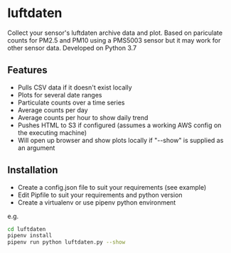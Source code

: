# luftdaten
Collect your sensor's luftdaten archive data and plot.
Based on pariculate counts for PM2.5 and PM10 using a PMS5003 sensor but it may work for other sensor data.
Developed on Python 3.7

## Features

* Pulls CSV data if it doesn't exist locally
* Plots for several date ranges
* Particulate counts over a time series
* Average counts per day
* Average counts per hour to show daily trend
* Pushes HTML to S3 if configured (assumes a working AWS config on the executing machine)
* Will open up browser and show plots locally if "--show" is supplied as an argument

## Installation

* Create a config.json file to suit your requirements (see example)
* Edit Pipfile to suit your requirements and python version 
* Create a virtualenv or use pipenv python environment

e.g.

```bash
cd luftdaten
pipenv install
pipenv run python luftdaten.py --show
```



